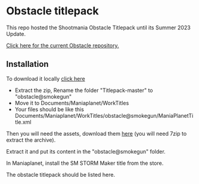 # Obstacle titlepack
This repo hosted the Shootmania Obstacle Titlepack until its Summer 2023 Update.

[Click here for the current Obstacle repository.](https://github.com/Obstacle-Reborn/Titlepack)
## Installation

To download it locally [click here](https://github.com/ObstacleSM/Titlepack/archive/master.zip)

- Extract the zip, Rename the folder "Titlepack-master" to "obstacle@smokegun"
- Move it to Documents/Maniaplanet/WorkTitles
- Your files should be like this Documents/Maniaplanet/WorkTitles/obstacle@smokegun/ManiaPlanetTitle.xml

Then you will need the assets, download them [here](https://onedrive.live.com/download?cid=2EC0D2E0D9DA402A&resid=2EC0D2E0D9DA402A%2113525&authkey=AKLRq2DUxFhuFiU) (you will need 7zip to extract the archive).

Extract it and put its content in the "obstacle@smokegun" folder.

In Maniaplanet, install the SM STORM Maker title from the store.

The obstacle titlepack should be listed here.

